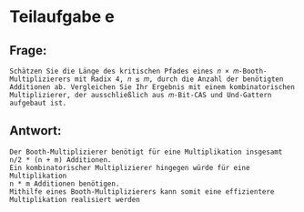 # Teilaufgabe e

## Frage:

    Schätzen Sie die Länge des kritischen Pfades eines 𝑛 × 𝑚-Booth-Multiplizierers mit Radix 4, 𝑛 ≤ 𝑚, durch die Anzahl der benötigten Additionen ab. Vergleichen Sie Ihr Ergebnis mit einem kombinatorischen Multiplizierer, der ausschließlich aus 𝑚-Bit-CAS und Und-Gattern aufgebaut ist.

## Antwort:

    Der Booth-Multiplizierer benötigt für eine Multiplikation insgesamt
    n/2 * (n + m) Additionen.
    Ein kombinatorischer Multiplizierer hingegen würde für eine Multiplikation
    n * m Additionen benötigen.
    Mithilfe eines Booth-Multiplizierers kann somit eine effizientere Multiplikation realisiert werden
